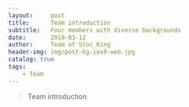 ```yaml
---
layout:     post
title:      Team introduction
subtitle:   Four members with diverse backgrounds
date:       2018-03-12
author:     Team of Stoc_King
header-img: img/post-bg-ios9-web.jpg
catalog: true
tags:
    - Team
---
```


>Team introduction
